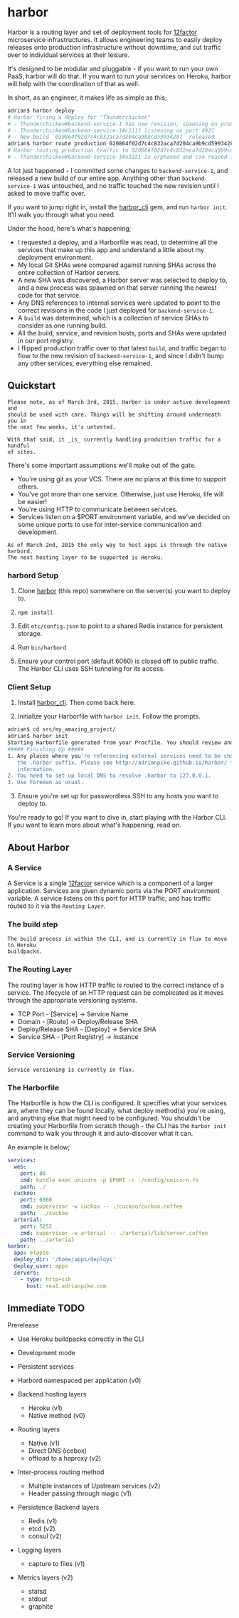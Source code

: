 harbor
======

Harbor is a routing layer and set of deployment tools for
[12factor](http://12factor.net) microservice infrastructures. It allows
engineering teams to easily deploy releases onto production infrastructure
without downtime, and cut traffic over to individual services at their leisure.

It's designed to be modular and pluggable - if you want to run your own PaaS,
harbor will do that. If you want to run your services on Heroku, harbor
will help with the coordination of that as well.

In short, as an engineer, it makes life as simple as this;

```bash
adrian$ harbor deploy
# Harbor firing a deploy for "Thunderchicken"
# - Thunderchicken#backend-service-1 has new revision, spawning on prod-1.foobarapp.com
# - Thunderchicken#backend-service-1#c211f listening on port 4921
# - New build `020864f02d7c4c832aca7d204ca9b9cd59934287` released
adrian$ harbor route production 020864f02d7c4c832aca7d204ca9b9cd59934287
# Harbor routing production traffic to 020864f02d7c4c832aca7d204ca9b9cd59934287
# - Thunderchicken#backend-service-1#a3321 is orphaned and can reaped from all hosts.
```

A lot just happened - I committed some changes to `backend-service-1`, and
released a new build of our entire app. Anything other than `backend-service-1`
was untouched, and no traffic touched the new revision until I asked to move
traffic over.

If you want to jump right in, install the [harbor_cli](http://adrianpike.github.com/harbor-cli)
gem, and run `harbor init`. It'll walk you through what you need.

Under the hood, here's what's happening;

 - I requested a deploy, and a Harborfile was read, to determine
   all the services that make up this app and understand a little about my
   deployment environment.
 - My local Git SHAs were compared against running SHAs across the entire
   collection of Harbor servers.
 - A new SHA was discovered, a Harbor server was selected to deploy to, and a
   new process was spawned on that server running the newest code for that
   service.
 - Any DNS references to internal services were updated to point to the correct
   revisions in the code I just deployed for `backend-service-1`.
 - A `build` was determined, which is a collection of service SHAs to consider
   as one running build.
 - All the build, service, and revision hosts, ports and SHAs were updated in
   our port registry.
 - I flipped production traffic over to that latest `build`, and traffic began
   to flow to the new revision of `backend-service-1`, and since I didn't bump
   any other services, everything else remained.

Quickstart
----------

```blockquote
Please note, as of March 3rd, 2015, Harbor is under active development and
should be used with care. Things will be shifting around underneath you in
the next few weeks, it's untested.

With that said, it _is_ currently handling production traffic for a handful
of sites.
```

There's some important assumptions we'll make out of the gate.

 - You're using git as your VCS. There are no plans at this time to support others.
 - You've got more than one service. Otherwise, just use Heroku, life will be easier!
 - You're using HTTP to communicate between services.
 - Services listen on a $PORT environment variable, and we've decided on some
   unique ports to use for inter-service communication and development.

```
As of March 2nd, 2015 the only way to host apps is through the native harbord.
The next hosting layer to be supported is Heroku.
```

### harbord Setup

1) Clone [harbor](http://github.com/adrianpike/harbor) (this repo) somewhere
on the server(s) you want to deploy to.

2) `npm install`

3) Edit `etc/config.json` to point to a shared Redis instance for persistent
storage.

4) Run `bin/harbord`

5) Ensure your control port (default 6060) is closed off to public traffic.
The Harbor CLI uses SSH tunneling for its access.

### Client Setup

1) Install [harbor_cli](http://github.com/adrianpike/harbor_cli). Then come back here.

2) Initialize your Harborfile with `harbor init`. Follow the prompts.

```bash
adrian$ cd src/my_amazing_project/
adrian$ harbor init
Starting Harborfile generated from your Procfile. You should review and edit it.
##### Finishing Up #####
1. Any places where you're referencing external services need to be changed to
   the .harbor suffix. Please see http://adrianpike.github.io/harbor/ for more
   information.
2. You need to set up local DNS to resolve .harbor to 127.0.0.1.
3. Use Foreman as usual.
```

3) Ensure you're set up for passwordless SSH to any hosts you want to deploy to.

You're ready to go! If you want to dive in, start playing with the Harbor CLI.
If you want to learn more about what's happening, read on.

About Harbor
------------

### A Service

A Service is a single [12factor](http://12factor.net) service which is a component of a larger
application. Services are given dynamic ports via the PORT environment variable.
A service listens on this port for HTTP traffic, and has traffic routed to it
via the `Routing Layer`.

### The build step

```
The build process is within the CLI, and is currently in flux to move to Heroku
buildpacks.
```

### The Routing Layer

The routing layer is how HTTP traffic is routed to the correct instance of a
service. The lifecycle of an HTTP request can be complicated as it moves
through the appropriate versioning systems.

 - TCP Port - [Service] -> Service Name
 - Domain - [Route] -> Deploy/Release SHA
 - Deploy/Release SHA - [Deploy] -> Service SHA
 - Service SHA - [Port Registry] -> Instance

### Service Versioning

```
Service versioning is currently in flux.
```

### The Harborfile

The Harborfile is how the CLI is configured. It specifies what your services
are, where they can be found locally, what deploy method(s) you're using, and
anything else that might need to be configured. You shouldn't be creating your
Harborfile from scratch though - the CLI has the `harbor init` command to walk
you through it and auto-discover what it can.

An example is below;

```yaml
services:
  web:
    port: 80
    cmd: bundle exec unicorn -p $PORT -c ./config/unicorn.rb
    path: ./
  cuckoo:
    port: 6060
    cmd: supervisor -w cuckoo -- ./cuckoo/cuckoo.coffee
    path: ../cuckoo
  arterial:
    port: 5252
    cmd: supervisor -w arterial -- ./arterial/lib/server.coffee
    path: ../arterial
harbor:
  app: elapse
  deploy_dir: '/home/apps/deploys'
  deploy_user: apps
  servers:
    - type: http+ssh
      host: sea1.adrianpike.com
```


Immediate TODO
--------------

Prerelease
- Use Heroku buildpacks correctly in the CLI
- Development mode
- Persistent services

- Harbord namespaced per application (v0)

- Backend hosting layers
  - Heroku (v1)
  - Native method (v0)

- Routing layers
  - Native (v1)
  - Direct DNS (icebox)
  - offload to a haproxy (v2)

- Inter-process routing method
  - Multiple instances of Upstream services (v2)
  - Header passing through magic (v1)

- Persistence Backend layers
  - Redis (v1)
  - etcd (v2)
  - consul (v2)

- Logging layers
  - capture to files (v1)

- Metrics layers (v2)
  - statsd
  - stdout
  - graphite

